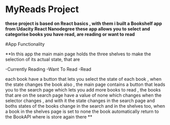 # MyReads Project

**these project is based on React basics , with them i built a Bookshelf app from 
Udacity React Nanodegree these app allows you to select and categorise books you
have read, are reading or want to read**




#App Functionality

**In this app the main main page holds the three shelves to make the selection
of its actual state, that are 

-Currently Reading 
-Want To Read
-Read

each book have a button that lets you select the state of each book , when the state
changes the book also , the main page contains a button that leads you to the 
search page which lets  you add more books to read , the books that are on the search 
page have a value of none which changes when the selector changes , and with it the state 
changes in the search page and boths states of the books change in the search and in the 
shelves too, when a book in the shelves page is set to none the book automatically
return to the BookAPI where is store again there **
